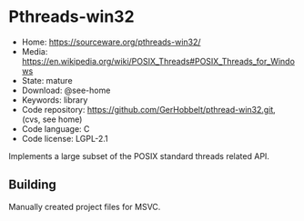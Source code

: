 # Pthreads-win32

- Home: https://sourceware.org/pthreads-win32/
- Media: https://en.wikipedia.org/wiki/POSIX_Threads#POSIX_Threads_for_Windows
- State: mature
- Download: @see-home
- Keywords: library
- Code repository: https://github.com/GerHobbelt/pthread-win32.git, (cvs, see home)
- Code language: C
- Code license: LGPL-2.1

Implements a large subset of the POSIX standard threads related API.

## Building

Manually created project files for MSVC.

